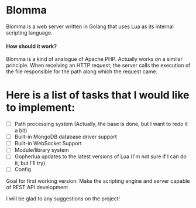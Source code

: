 # Blomma
Blomma is a web server written in Golang that uses Lua as its internal scripting language.

#### How should it work?

Blomma is a kind of analogue of Apache PHP. Actually works on a similar principle. When receiving an HTTP request, the server calls the execution of the file responsible for the path along which the request came.

# Here is a list of tasks that I would like to implement:

- [ ] Path processing system (Actually, the base is done, but I want to redo it a bit)
- [ ] Built-in MongoDB database driver support
- [ ] Built-in WebSocket Support
- [ ] Module/library system
- [ ] Gopherlua updates to the latest versions of Lua (I'm not sure if I can do it, but I'll try)
- [ ] Config

Goal for first working version: Make the scripting engine and server capable of REST API development


I will be glad to any suggestions on the project!
